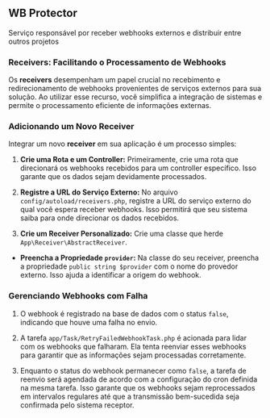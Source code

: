 ## WB Protector
Serviço responsável por receber webhooks externos e distribuir entre outros projetos


### Receivers: Facilitando o Processamento de Webhooks

Os **receivers** desempenham um papel crucial no recebimento e redirecionamento de webhooks provenientes de serviços externos para sua solução. Ao utilizar esse recurso, você simplifica a integração de sistemas e permite o processamento eficiente de informações externas.

### Adicionando um Novo Receiver

Integrar um novo **receiver** em sua aplicação é um processo simples:

1.  **Crie uma Rota e um Controller:** Primeiramente, crie uma rota que direcionará os webhooks recebidos para um controller específico. Isso garante que os dados sejam devidamente processados.

2.  **Registre a URL do Serviço Externo:** No arquivo `config/autoload/receivers.php`, registre a URL do serviço externo do qual você espera receber webhooks. Isso permitirá que seu sistema saiba para onde direcionar os dados recebidos.

3.  **Crie um Receiver Personalizado:** Crie uma classe que herde `App\Receiver\AbstractReceiver`.

   -   **Preencha a Propriedade `provider`:** Na classe do seu receiver, preencha a propriedade `public string $provider` com o nome do provedor externo. Isso ajuda a identificar a origem do webhook.

### Gerenciando Webhooks com Falha

1.  O webhook é registrado na base de dados com o status `false`, indicando que houve uma falha no envio.

2.  A tarefa `app/Task/RetryFailedWebhookTask.php` é acionada para lidar com os webhooks que falharam. Ela tenta reenviar esses webhooks para garantir que as informações sejam processadas corretamente.

3.  Enquanto o status do webhook permanecer como `false`, a tarefa de reenvio será agendada de acordo com a configuração do cron definida na mesma tarefa. Isso garante que os webhooks sejam reprocessados em intervalos regulares até que a transmissão bem-sucedida seja confirmada pelo sistema receptor.